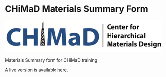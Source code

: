 # CHiMaD Materials Summary Form

![CHiMaD logo](CHiMaD_Final_wname.png)

Materials Summary form for CHiMaD training

A live version is available [here](https://ageller.github.io/CHiMaDMaterialsSummaryForm/).
